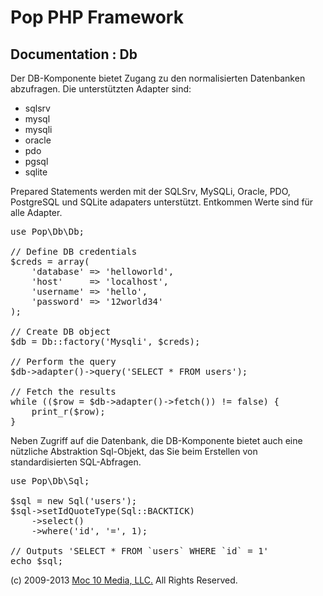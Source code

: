 Pop PHP Framework
=================

Documentation : Db
------------------

Der DB-Komponente bietet Zugang zu den normalisierten Datenbanken abzufragen. Die unterstützten Adapter sind:

* sqlsrv
* mysql
* mysqli
* oracle
* pdo
* pgsql
* sqlite

Prepared Statements werden mit der SQLSrv, MySQLi, Oracle, PDO, PostgreSQL und SQLite adapaters unterstützt. Entkommen Werte sind für alle Adapter.

<pre>
use Pop\Db\Db;

// Define DB credentials
$creds = array(
    'database' => 'helloworld',
    'host'     => 'localhost',
    'username' => 'hello',
    'password' => '12world34'
);

// Create DB object
$db = Db::factory('Mysqli', $creds);

// Perform the query
$db->adapter()->query('SELECT * FROM users');

// Fetch the results
while (($row = $db->adapter()->fetch()) != false) {
    print_r($row);
}
</pre>

Neben Zugriff auf die Datenbank, die DB-Komponente bietet auch eine nützliche Abstraktion Sql-Objekt, das Sie beim Erstellen von standardisierten SQL-Abfragen.

<pre>
use Pop\Db\Sql;

$sql = new Sql('users');
$sql->setIdQuoteType(Sql::BACKTICK)
    ->select()
    ->where('id', '=', 1);

// Outputs 'SELECT * FROM `users` WHERE `id` = 1'
echo $sql;
</pre>

(c) 2009-2013 [Moc 10 Media, LLC.](http://www.moc10media.com) All Rights Reserved.

